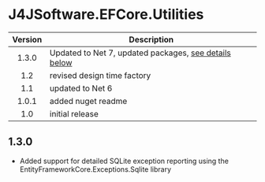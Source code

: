 # J4JSoftware.EFCore.Utilities

|Version|Description|
|:-----:|-----------|
|1.3.0|Updated to Net 7, updated packages, [see details below](#130)|
|1.2|revised design time factory|
|1.1|updated to Net 6|
|1.0.1|added nuget readme|
|1.0|initial release|

## 1.3.0

- Added support for detailed SQLite exception reporting using the EntityFrameworkCore.Exceptions.Sqlite library

